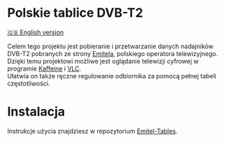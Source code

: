 # Polskie tablice DVB-T2
[🇬🇧 English version](README.md)  

Celem tego projektu jest pobieranie i przetwarzanie danych nadajników DVB-T2 pobranych ze strony [Emitela](https://emitel.pl/), polskiego operatora telewizyjnego.  
Dzięki temu projektowi możliwe jest oglądanie telewizji cyfrowej w programie [Kaffeine](https://apps.kde.org/pl/kaffeine/) i [VLC](https://www.videolan.org/vlc/).  
Ułatwia on także ręczne regulowanie odbiornika za pomocą pełnej tabeli częstotliwości.

# Instalacja
Instrukcje użycia znajdziesz w repozytorium [Emitel-Tables](https://github.com/Defective4/Emitel-Tables/blob/master/INSTALL.pl.md).